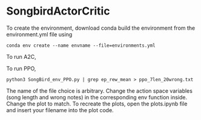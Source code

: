 # SongbirdActorCritic

To create the environment, download conda build the environment from the environment.yml file using

    conda env create --name envname --file=environments.yml
   
To run A2C, 

To run PPO, 

    python3 SongBird_env_PPO.py | grep ep_rew_mean > ppo_7len_20wrong.txt 
    
The name of the file choice is arbitrary. Change the action space variables (song length and wrong notes) in the corresponding env function inside. Change the plot to match.
To recreate the plots, open the plots.ipynb file and insert your filename into the plot code.

